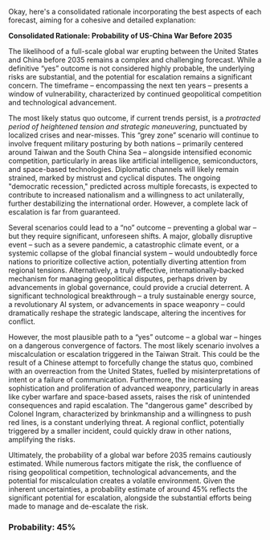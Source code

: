 Okay, here's a consolidated rationale incorporating the best aspects of each forecast, aiming for a cohesive and detailed explanation:

**Consolidated Rationale: Probability of US-China War Before 2035**

The likelihood of a full-scale global war erupting between the United States and China before 2035 remains a complex and challenging forecast. While a definitive “yes” outcome is not considered highly probable, the underlying risks are substantial, and the potential for escalation remains a significant concern. The timeframe – encompassing the next ten years – presents a window of vulnerability, characterized by continued geopolitical competition and technological advancement.

The most likely status quo outcome, if current trends persist, is a *protracted period of heightened tension and strategic maneuvering*, punctuated by localized crises and near-misses. This “grey zone” scenario will continue to involve frequent military posturing by both nations – primarily centered around Taiwan and the South China Sea – alongside intensified economic competition, particularly in areas like artificial intelligence, semiconductors, and space-based technologies. Diplomatic channels will likely remain strained, marked by mistrust and cyclical disputes. The ongoing "democratic recession," predicted across multiple forecasts, is expected to contribute to increased nationalism and a willingness to act unilaterally, further destabilizing the international order.  However, a complete lack of escalation is far from guaranteed.

Several scenarios could lead to a “no” outcome – preventing a global war – but they require significant, unforeseen shifts. A major, globally disruptive event – such as a severe pandemic, a catastrophic climate event, or a systemic collapse of the global financial system – would undoubtedly force nations to prioritize collective action, potentially diverting attention from regional tensions. Alternatively, a truly effective, internationally-backed mechanism for managing geopolitical disputes, perhaps driven by advancements in global governance, could provide a crucial deterrent.  A significant technological breakthrough – a truly sustainable energy source, a revolutionary AI system, or advancements in space weaponry – could dramatically reshape the strategic landscape, altering the incentives for conflict.

However, the most plausible path to a “yes” outcome – a global war – hinges on a dangerous convergence of factors. The most likely scenario involves a miscalculation or escalation triggered in the Taiwan Strait.  This could be the result of a Chinese attempt to forcefully change the status quo, combined with an overreaction from the United States, fuelled by misinterpretations of intent or a failure of communication.  Furthermore, the increasing sophistication and proliferation of advanced weaponry, particularly in areas like cyber warfare and space-based assets, raises the risk of unintended consequences and rapid escalation. The "dangerous game" described by Colonel Ingram, characterized by brinkmanship and a willingness to push red lines, is a constant underlying threat. A regional conflict, potentially triggered by a smaller incident, could quickly draw in other nations, amplifying the risks.

Ultimately, the probability of a global war before 2035 remains cautiously estimated. While numerous factors mitigate the risk, the confluence of rising geopolitical competition, technological advancements, and the potential for miscalculation creates a volatile environment. Given the inherent uncertainties, a probability estimate of around 45% reflects the significant potential for escalation, alongside the substantial efforts being made to manage and de-escalate the risk.


### Probability: 45%
